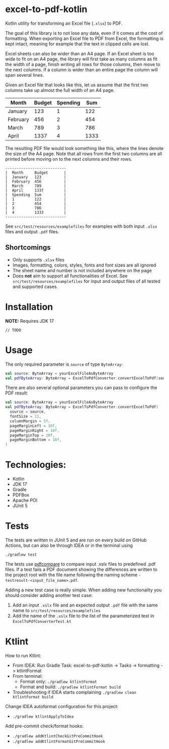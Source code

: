 excel-to-pdf-kotlin
================

Kotlin utility for transforming an Excel file (`.xlsx`) to PDF.

The goal of this library is to not lose any data, even if it comes at the cost of formatting. When exporting an Excel
file to PDF from Excel, the formatting is kept intact, meaning for example that the text in clipped cells are lost.

Excel sheets can also be wider than an A4 page. If an Excel sheet is too wide to fit on an A4 page, the library will first take as many columns as fit the width of a page,
finish writing all rows for those columns, then move to the
next columns. If a column is wider than an entire page the column will span several lines.

Given an Excel file that looks like this, let us assume that the first two columns take up almost the full width of an
A4 page.

| Month    | Budget | Spending | Sum  |
|----------|--------|----------|------|
| January  | 123    | 1        | 122  | 
| February | 456    | 2        | 454  |
| March    | 789    | 3        | 786  |
| April    | 1337   | 4        | 1333 |

The resulting PDF file would look something like this, where the lines denote the size of the A4 page.
Note that all rows from the first two columns are all printed before moving on to the next columns and their rows.

```
---------------------------
|  Month     Budget       |
|  January   123          |
|  February  456          |
|  March     789          |
|  April     1337         |
|  Spending  Sum          |
|  1         122          |
|  2         454          |
|  3         786          |
|  4         1333         |
---------------------------
```

See `src/test/resources/examplefiles` for examples with both input `.xlsx` files and output `.pdf` files.

## Shortcomings

* Only supports `.xlsx` files
* Images, formatting, colors, styles, fonts and font sizes are all ignored
* The sheet name and number is not included anywhere on the page
* Does **not** aim to support all functionalities of Excel. See `src/test/resources/examplefiles` for input and output files of all tested and supported cases.


# Installation

**NOTE:** Requires JDK 17

```
// TODO
```

# Usage

The only required parameter is `source` of type `ByteArray`:
```kotlin
val source: ByteArray = yourExcelFileAsByteArray
val pdfByteArray: ByteArray = ExcelToPdfConverter.convertExcelToPdf(source = source)
```

There are also several optional parameters you can pass to configure the PDF result:
```kotlin
val source: ByteArray = yourExcelFileAsByteArray
val pdfByteArray: ByteArray = ExcelToPdfConverter.convertExcelToPdf(
  source = source,
  fontSize = 11,
  columnMargin = 5f,
  pageMarginLeft = 10f,
  pageMarginRight = 10f,
  pageMarginTop = 10f,
  pageMarginBottom = 10f,
)
```

# Technologies:
* Kotlin
* JDK 17
* Gradle
* PDFBox
* Apache POI
* JUnit 5

# Tests

The tests are written in JUnit 5 and are run on every build on GitHub Actions, but can also be through IDEA or in the terminal using
```
./gradlew test
```

The tests use [pdfcompare](https://github.com/red6/pdfcompare) to compare input .xslx files to predefined .pdf files.
If a test fails a PDF document showing the differences are written to the project root with the file name following the
naming scheme `-testresult-<input_file_name>.pdf`.

Adding a new test case is really simple. When adding new functionality you should consider adding another test case:
1. Add an input `.xslx` file and an expected output `.pdf` file with the same name to `src/test/resources/examplefiles`
2. Add the name of the `.xslx` file to the list of the parameterized test in `ExcelToPdfConverterTest.kt`

# Ktlint
How to run Ktlint:
* From IDEA: Run Gradle Task: excel-to-pdf-kotlin -> Tasks -> formatting -> ktlintFormat
* From terminal:
    * Format only: `./gradlew ktlintFormat`
    * Format and build: `./gradlew ktlintFormat build`
* Troubleshooting if IDEA starts complaining `./gradlew clean ktlintFormat build`

Change IDEA autoformat configuration for this project:
* `./gradlew ktlintApplyToIdea`

Add pre-commit check/format hooks:
* `./gradlew addKtlintCheckGitPreCommitHook`
* `./gradlew addKtlintFormatGitPreCommitHook`
